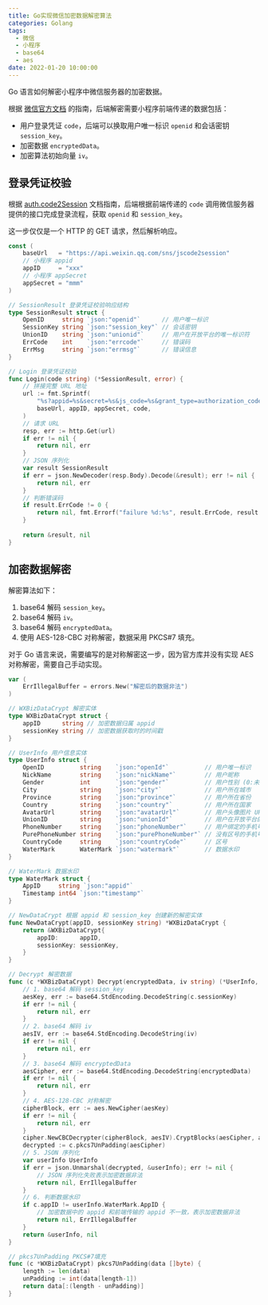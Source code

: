 ```yaml
---
title: Go实现微信加密数据解密算法
categories: Golang
tags:
  - 微信
  - 小程序
  - base64
  - aes
date: 2022-01-20 10:00:00
---
```


Go 语言如何解密小程序中微信服务器的加密数据。

<!-- more -->

根据 [微信官方文档](https://developers.weixin.qq.com/miniprogram/dev/framework/open-ability/signature.html#%E5%8A%A0%E5%AF%86%E6%95%B0%E6%8D%AE%E8%A7%A3%E5%AF%86%E7%AE%97%E6%B3%95) 的指南，后端解密需要小程序前端传递的数据包括：

- 用户登录凭证 `code`，后端可以换取用户唯一标识 `openid` 和会话密钥 `session_key`。
- 加密数据 `encryptedData`。
- 加密算法初始向量 `iv`。

## 登录凭证校验

根据 [auth.code2Session](https://developers.weixin.qq.com/miniprogram/dev/api-backend/open-api/login/auth.code2Session.html) 文档指南，后端根据前端传递的 `code` 调用微信服务器提供的接口完成登录流程，获取 `openid` 和 `session_key`。

这一步仅仅是一个 HTTP 的 GET 请求，然后解析响应。

```go
const (
	baseUrl   = "https://api.weixin.qq.com/sns/jscode2session"
    // 小程序 appid
    appID     = "xxx"
    // 小程序 appSecret
    appSecret = "mmm"
)

// SessionResult 登录凭证校验响应结构
type SessionResult struct {
    OpenID     string `json:"openid"`      // 用户唯一标识
	SessionKey string `json:"session_key"` // 会话密钥
	UnionID    string `json:"unionid"`     // 用户在开放平台的唯一标识符
	ErrCode    int    `json:"errcode"`     // 错误码
	ErrMsg     string `json:"errmsg"`      // 错误信息
}

// Login 登录凭证校验
func Login(code string) (*SessionResult, error) {
    // 拼接完整 URL 地址
    url := fmt.Sprintf(
		"%s?appid=%s&secret=%s&js_code=%s&grant_type=authorization_code",
		baseUrl, appID, appSecret, code,
	)
    // 请求 URL
    resp, err := http.Get(url)
    if err != nil {
        return nil, err
    }
    // JSON 序列化
    var result SessionResult
    if err = json.NewDecoder(resp.Body).Decode(&result); err != nil {
        return nil, err
    }
    // 判断错误码
    if result.ErrCode != 0 {
        return nil, fmt.Errorf("failure %d:%s", result.ErrCode, result.ErrMsg)
    }
    
    return &result, nil
}
```

## 加密数据解密

解密算法如下：

1. base64 解码 `session_key`。
2. base64 解码 `iv`。
3. base64 解码 `encryptedData`。
4. 使用 AES-128-CBC 对称解密，数据采用 PKCS#7 填充。

对于 Go 语言来说，需要编写的是对称解密这一步，因为官方库并没有实现 AES 对称解密，需要自己手动实现。

```go
var (
	ErrIllegalBuffer = errors.New("解密后的数据非法")
)

// WXBizDataCrypt 解密实体
type WXBizDataCrypt struct {
	appID      string // 加密数据归属 appid
	sessionKey string // 加密数据获取时的时间戳
}

// UserInfo 用户信息实体
type UserInfo struct {
	OpenID          string    `json:"openId"`          // 用户唯一标识
	NickName        string    `json:"nickName"`        // 用户昵称
    Gender          int       `json:"gender"`          // 用户性别 (0:未知 1:男性 2:女性)
	City            string    `json:"city"`            // 用户所在城市
	Province        string    `json:"province"`        // 用户所在省份
	Country         string    `json:"country"`         // 用户所在国家
	AvatarUrl       string    `json:"avatarUrl"`       // 用户头像图片 URL
	UnionID         string    `json:"unionId"`         // 用户在开放平台的唯一标识符
    PhoneNumber     string    `json:"phoneNumber"`     // 用户绑定的手机号
	PurePhoneNumber string    `json:"purePhoneNumber"` // 没有区号的手机号
	CountryCode     string    `json:"countryCode"`     // 区号
	WaterMark       WaterMark `json:"watermark"`       // 数据水印
}

// WaterMark 数据水印
type WaterMark struct {
	AppID     string `json:"appid"`
	Timestamp int64 `json:"timestamp"`
}

// NewDataCrypt 根据 appid 和 session_key 创建新的解密实体
func NewDataCrypt(appID, sessionKey string) *WXBizDataCrypt {
    return &WXBizDataCrypt{
        appID:      appID,
        sessionKey: sessionKey,
    }
}

// Decrypt 解密数据
func (c *WXBizDataCrypt) Decrypt(encryptedData, iv string) (*UserInfo, error) {
    // 1. base64 解码 session_key
    aesKey, err := base64.StdEncoding.DecodeString(c.sessionKey)
    if err != nil {
        return nil, err
    }
    // 2. base64 解码 iv
    aesIV, err := base64.StdEncoding.DecodeString(iv)
    if err != nil {
        return nil, err
    }
    // 3. base64 解码 encryptedData
    aesCipher, err := base64.StdEncoding.DecodeString(encryptedData)
    if err != nil {
        return nil, err
    }
    // 4. AES-128-CBC 对称解密
    cipherBlock, err := aes.NewCipher(aesKey)
    if err != nil {
        return nil, err
    }
    cipher.NewCBCDecrypter(cipherBlock, aesIV).CryptBlocks(aesCipher, aesCipher)
    decrypted := c.pkcs7UnPadding(aesCipher)
    // 5. JSON 序列化
    var userInfo UserInfo
    if err = json.Unmarshal(decrypted, &userInfo); err != nil {
        // JSON 序列化失败表示加密数据非法
        return nil, ErrIllegalBuffer
    }
    // 6. 判断数据水印
    if c.appID != userInfo.WaterMark.AppID {
        // 加密数据中的 appid 和前端传输的 appid 不一致，表示加密数据非法
        return nil, ErrIllegalBuffer
    }
    return &userInfo, nil
}

// pkcs7UnPadding PKCS#7填充
func (c *WXBizDataCrypt) pkcs7UnPadding(data []byte) {
    length := len(data)
    unPadding := int(data[length-1])
    return data[:(length - unPadding)]
}
```
